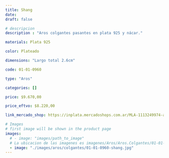 ```yaml
---
title: Shang
date: 
draft: false

# descripcion
description : "Aros colgantes pasantes en plata 925 y nácar."

materials: Plata 925

color: Plateado

dimensions: "Largo total 2.6cm"

code: 01-01-0960

type: "Aros"

categories: []

price: $9.670,00

price_eftvo: $8.220,00

link_mercado_shop: https://inplata.mercadoshops.com.ar/MLA-1113249974-aros-plata-925-y-nácar-shang-_JM

# Images
# first image will be shown in the product page
images:
  # - image: "images/path_to_image"
  # La ubicacion de las imagenes es imagenes/Aros/Aros.Colgantes/01-01-0960-shang
  - image: "./images/aros/colgantes/01-01-0960-shang.jpg"
---
```

